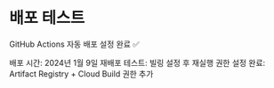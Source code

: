 # 배포 테스트

GitHub Actions 자동 배포 설정 완료 ✅

배포 시간: 2024년 1월 9일
재배포 테스트: 빌링 설정 후 재실행
권한 설정 완료: Artifact Registry + Cloud Build 권한 추가

